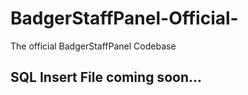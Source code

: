 # BadgerStaffPanel-Official-
The official BadgerStaffPanel Codebase

## SQL Insert File coming soon...
